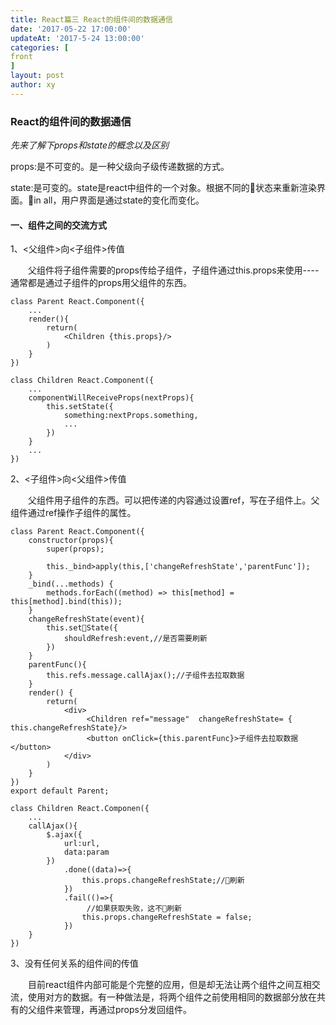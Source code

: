 ```yaml
---
title: React篇三 React的组件间的数据通信
date: '2017-05-22 17:00:00'
updateAt: '2017-5-24 13:00:00'
categories: [
front
]
layout: post
author: xy
---
```


### React的组件间的数据通信

*先来了解下props和state的概念以及区别*

props:是不可变的。是一种父级向子级传递数据的方式。

state:是可变的。state是react中组件的一个对象。根据不同的状态来重新渲染界面。in all，用户界面是通过state的变化而变化。

#### 一、组件之间的交流方式

1、<父组件>向<子组件>传值

<p style="text-indent:2em">父组件将子组件需要的props传给子组件，子组件通过this.props来使用----通常都是通过子组件的props用父组件的东西。</p>

    class Parent React.Component({
        ...
        render(){
            return(
                <Children {this.props}/>
            )
        }
    }) 

    class Children React.Component({
        ...
        componentWillReceiveProps(nextProps){
            this.setState({
                something:nextProps.something,
                ...
            })
        }
        ...
    })

2、<子组件>向<父组件>传值

<p style="text-indent:2em">父组件用子组件的东西。可以把传递的内容通过设置ref，写在子组件上。父组件通过ref操作子组件的属性。</p>

	class Parent React.Component({
        constructor(props){
            super(props);

            this._bind>apply(this,['changeRefreshState','parentFunc']);
        }
        _bind(...methods) {
            methods.forEach((method) => this[method] = this[method].bind(this));
        }
        changeRefreshState(event){
            this.setState({
                shouldRefresh:event,//是否需要刷新
            })
        }
        parentFunc(){
            this.refs.message.callAjax();//子组件去拉取数据
        }
        render() {
            return(
                <div>
                     <Children ref="message"  changeRefreshState= { this.changeRefreshState}/>
                     <button onClick={this.parentFunc}>子组件去拉取数据</button>
                </div>
            )
        }
    })
    export default Parent;

    class Children React.Componen({
        ...
        callAjax(){
            $.ajax({
                url:url,
                data:param
            })
                .done((data)=>{
                    this.props.changeRefreshState;//刷新
                })
                .fail(()=>{
                     //如果获取失败，这不刷新
                    this.props.changeRefreshState = false;
                })
        }
    })

3、没有任何关系的组件间的传值

<p style="text-indent:2em">目前react组件内部可能是个完整的应用，但是却无法让两个组件之间互相交流，使用对方的数据。有一种做法是，将两个组件之前使用相同的数据部分放在共有的父组件来管理，再通过props分发回组件。</p>





